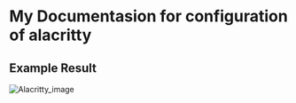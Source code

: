 # My Documentasion for configuration of alacritty

## Example Result 
![Alacritty_image](https://https://github.com/Findney/dotfiles/blob/main/alacritty-agil/images/alacritty_dislay.png)
